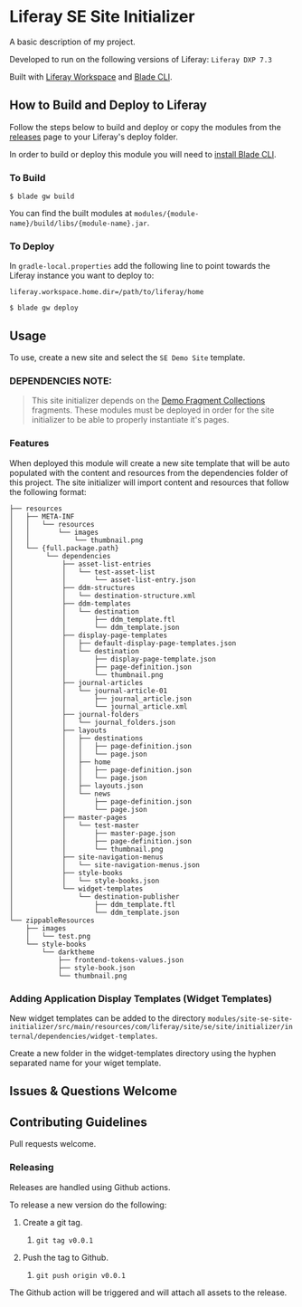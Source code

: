 # Liferay SE Site Initializer

A basic description of my project.

Developed to run on the following versions of Liferay: `Liferay DXP 7.3`

Built with [Liferay Workspace](https://help.liferay.com/hc/en-us/articles/360029147471-Liferay-Workspace) and [Blade CLI](https://help.liferay.com/hc/en-us/articles/360029147071-Blade-CLI).

## How to Build and Deploy to Liferay

Follow the steps below to build and deploy or copy the modules from the [releases](../../releases/latest) page to your Liferay's deploy folder.

In order to build or deploy this module you will need to [install Blade CLI](https://help.liferay.com/hc/en-us/articles/360028833852-Installing-Blade-CLI).

### To Build

`$ blade gw build`

You can find the built modules at `modules/{module-name}/build/libs/{module-name}.jar`.

### To Deploy

In `gradle-local.properties` add the following line to point towards the Liferay instance you want to deploy to:
```
liferay.workspace.home.dir=/path/to/liferay/home
```

`$ blade gw deploy`

## Usage

To use, create a new site and select the `SE Demo Site` template.

### DEPENDENCIES NOTE:
> This site initializer depends on the [Demo Fragment Collections](https://github.com/lfrsales/demo-fragment-collections) fragments. These modules must be deployed in order for the site initializer to be able to properly instantiate it's pages.

### Features

When deployed this module will create a new site template that will be auto populated with the content and resources from the dependencies folder of this project. The site initializer will import content and resources that follow the following format:

```
├── resources
│   ├── META-INF
│   │   └── resources
│   │       └── images
│   │           └── thumbnail.png
│   └── {full.package.path}
│        └── dependencies
│            ├── asset-list-entries
│            │   └── test-asset-list
│            │       └── asset-list-entry.json
│            ├── ddm-structures
│            │   └── destination-structure.xml
│            ├── ddm-templates
│            │   └── destination
│            │       ├── ddm_template.ftl
│            │       └── ddm_template.json
│            ├── display-page-templates
│            │   ├── default-display-page-templates.json
│            │   └── destination
│            │       ├── display-page-template.json
│            │       ├── page-definition.json
│            │       └── thumbnail.png
│            ├── journal-articles
│            │   └── journal-article-01
│            │       ├── journal_article.json
│            │       └── journal_article.xml
│            ├── journal-folders
│            │   └── journal_folders.json
│            ├── layouts
│            │   ├── destinations
│            │   │   ├── page-definition.json
│            │   │   └── page.json
│            │   ├── home
│            │   │   ├── page-definition.json
│            │   │   └── page.json
│            │   ├── layouts.json
│            │   └── news
│            │       ├── page-definition.json
│            │       └── page.json
│            ├── master-pages
│            │   └── test-master
│            │       ├── master-page.json
│            │       ├── page-definition.json
│            │       └── thumbnail.png
│            ├── site-navigation-menus
│            │   └── site-navigation-menus.json
│            ├── style-books
│            │   └── style-books.json
│            └── widget-templates
│                └── destination-publisher
│                    ├── ddm_template.ftl
│                    └── ddm_template.json
└── zippableResources
    ├── images
    │   └── test.png
    └── style-books
        └── darktheme
            ├── frontend-tokens-values.json
            ├── style-book.json
            └── thumbnail.png
```

### Adding Application Display Templates (Widget Templates)

New widget templates can be added to the directory `modules/site-se-site-initializer/src/main/resources/com/liferay/site/se/site/initializer/internal/dependencies/widget-templates`.

Create a new folder in the widget-templates directory using the hyphen separated name for your wiget template.

## Issues & Questions Welcome

## Contributing Guidelines

Pull requests welcome.

### Releasing

Releases are handled using Github actions.

To release a new version do the following:

1. Create a git tag.

	1. `git tag v0.0.1`

1. Push the tag to Github.

	1. `git push origin v0.0.1`

The Github action will be triggered and will attach all assets to the release.
